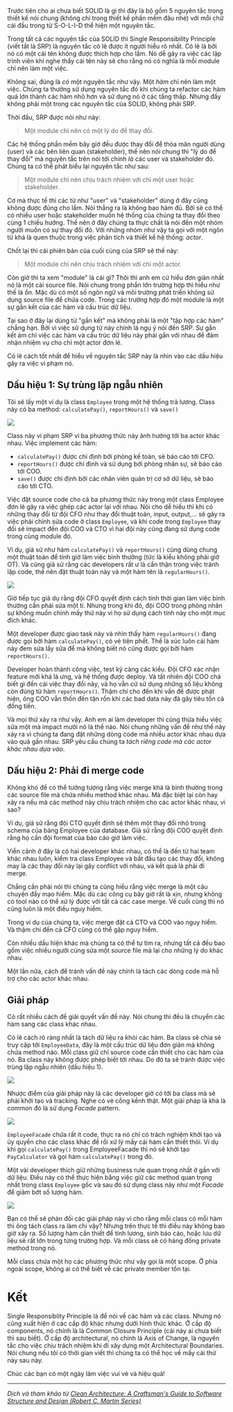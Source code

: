 Trước tiên cho ai chưa biết SOLID là gì thì đây là bộ gồm 5 nguyên tắc trong thiết kế nói chung (không chỉ trong thiết kế phần mềm đâu nhé) với mỗi chữ cái đầu trong từ S-O-L-I-D thể hiện một nguyên tắc.

Trong tất cả các nguyên tắc của SOLID thì Single Responsibility Principle (viết tắt là SRP) là nguyên tắc có lẽ được ít người hiểu rõ nhất. Có lẽ là bởi nó có một cái tên không được thích hợp cho lắm. Nó dễ gây ra việc các lập trình viên khi nghe thấy cái tên này sẽ cho rằng nó có nghĩa là mỗi module chỉ nên làm một việc.

Không sai, đúng là *có* một nguyên tắc như vậy. Một *hàm* chỉ nên làm một việc. Chúng ta thường sử dụng nguyên tắc đó khi chúng ta refactor các hàm quá lớn thành các hàm nhỏ hơn và sử dụng nó ở các tầng thấp. Nhưng đấy không phải một trong các nguyên tắc của SOLID, không phải SRP.

Thời đầu, SRP được nói như này:
> Một module chỉ nên có một lý do để thay đổi.
> 

Các hệ thống phần mềm bây giờ đều được thay đổi để thỏa mãn người dùng (user) và các bên liên quan (stakeholder), thế nên nói chung thì "lý do để thay đổi" mà nguyên tắc trên nói tới chính *là* các user và stakeholder đó. Chúng ta có thể phát biểu lại nguyên tắc như sau:

> Một module chỉ nên chịu trách nhiệm với chỉ một user hoặc stakeholder.

Cơ mà thực tế thì các từ như "user" và "stakeholder" dùng ở đây cũng không được đúng cho lắm. Nói thẳng ra là không bao hàm đủ. Bởi sẽ có thể có nhiều user hoặc stakeholder muốn hệ thống của chúng ta thay đổi theo cùng 1 chiều hướng. Thế nên ở đây chúng ta thực chất là nói đến một nhóm người muốn có sự thay đổi đó. Với những nhóm như vậy ta gọi với một ngôn từ khá là quen thuộc trong việc phân tích và thiết kế hệ thống: *actor*.

Chốt lại thì cái phiên bản của cuối cùng của SRP sẽ thế này:

> Một module chỉ nên chịu trách nhiệm với chỉ một actor.

Còn giờ thì ta xem "module" là cái gì? Thôi thì anh em cứ hiểu đơn giản nhất nó là một cái source file. Nói chung trong phần lớn trường hợp thì hiểu như thế là ổn. Mặc dù có một số ngôn ngữ và môi trường phát triển không sử dụng source file để chứa code. Trong các trường hợp đó một module là một sự gắn kết của các hàm và cấu trúc dữ liệu.

Tại sao ở đây lại dùng từ "gắn kết" mà không phải là một "tập hợp các hàm" chẳng hạn. Bởi vì việc sử dụng từ này chính là ngụ ý nói đến SRP. Sự gắn kết ám chỉ việc các hàm và cấu trúc dữ liệu này phải gắn với nhau để đảm nhận nhiệm vụ cho chỉ một actor đơn lẻ.

Có lẽ cách tốt nhất để hiểu về nguyên tắc SRP này là nhìn vào các dấu hiệu gây ra việc vi phạm nó.

## Dấu hiệu 1: Sự trùng lặp ngẫu nhiên

Tôi sẽ lấy một ví dụ là class `Employee` trong một hệ thống trả lương. Class này có ba method: `calculatePay()`, `reportHours()` và `save()`

![](https://images.viblo.asia/3b58a563-486c-494e-a63c-38db2eefb15f.PNG)


Class này vi phạm SRP vì ba phương thức này ảnh hưởng tới ba actor khác nhau. Việc implement các hàm:
- `calculatePay()` được chỉ định bởi phòng kế toán, sẽ báo cáo tới CFO.
- `reportHours()` được chỉ định và sử dụng bởi phòng nhân sự, sẽ báo cáo tới COO.
- `save()` được chỉ định bởi các nhân viên quản trị cơ sở dữ liệu, sẽ báo cáo tới CTO.

Việc đặt source code cho cả ba phương thức này trong một class Employee đơn lẻ gây ra việc ghép các actor lại với nhau. Nói cho dễ hiểu thì khi có những thay đổi từ đội CFO như thay đổi thuật toán, input, output,... sẽ gây ra việc phải chỉnh sửa code ở class `Employee`, và khi code trong `Employee` thay đổi sẽ impact đến đội COO và CTO vì hai đội này cũng đang sử dụng code trong cùng module đó.

Ví dụ, giả sử như hàm `calculatePay()` và `reportHours()` cùng dùng chung một thuật toán để tính giờ làm việc bình thường (tức là kiểu không phải giờ OT).  Và cũng giả sử rằng các developers rất ư là cẩn thận trong việc tránh lặp code, thế nên đặt thuật toán này và một hàm tên là `regularHours()`.

![](https://images.viblo.asia/75b42b93-4978-44ee-93cd-a44c1b5f54ab.PNG)


Giờ tiếp tục giả dụ rằng đội CFO quyết định cách tính thời gian làm việc bình thường cần phải sửa một tí. Nhưng trong khi đó, đội COO trong phòng nhân sự không muốn chỉnh mấy thứ này vì họ sử dụng cách tính này cho một mục đích khác.

Một developer được giao task này và nhìn thấy hàm `regularHours()` đang được gọi bởi hàm `calculatePay()`, có vẻ tiện phết. Thế là xúc luôn cái hàm này đem sửa lấy sửa để mà không biết nó cũng được gọi bởi hàm `reportHours()`. 

Developer hoàn thành công việc, test kỹ càng các kiểu. Đội CFO xác nhận feature mới khá lá ưng, và hệ thống được deploy. Và tất nhiên đội COO chả biết gì đến cái việc thay đổi này, và họ vẫn cứ sử dụng những số liệu không còn đúng từ hàm `reportHours()`. Thậm chí cho đến khi vấn đề được phát hiện, ông COO vẫn thốn đến tận rốn khi các bad data này đã gây tiêu tốn cả đống tiền.

Và mọi thứ xảy ra như vậy. Anh em ai làm developer thì cũng thừa hiểu việc sửa một mà impact mười nó là thế nào. Nói chung những vấn đề như thế này xảy ra vì chúng ta đang đặt những dòng code mà nhiều actor khác nhau dựa vào quá gần nhau. SRP yêu cầu chúng ta *tách riêng code mà các actor khác nhau dựa vào*.

## Dấu hiệu 2: Phải đi merge code

Không khó để có thể tưởng tượng rằng việc merge khá là bình thường trong các source file mà chứa nhiều method khác nhau. Mà đặc biệt lại còn hay xảy ra nếu mà các method này chịu trách nhiệm cho các actor khác nhau, vì sao?

Ví dụ, giả sử rằng đội CTO quyết định sẽ thêm một thay đổi nhỏ trong schema của bảng Employee của database. Giả sử rằng đội COO quyết định rằng họ cần đội format của báo cáo giờ làm việc.

Viễn cảnh ở đây là có hai developer khác nhau, có thể là đến từ hai team khác nhau luôn, kiểm tra class Employee và bắt đầu tạo các thay đổi, không may là các thay đổi này lại gây conflict với nhau, và kết quả là phải đi merge.

Chẳng cần phải nói thì chúng ta cũng hiểu rằng việc merge là một câu chuyện đầy mạo hiểm. Mặc dù các công cụ bây giờ rất là xịn, nhưng không có tool nào có thể xử lý được với tất cả các case merge. Về cuối cùng thì nó cũng luôn là một điều nguy hiểm.

Trong ví dụ của chúng ta, việc merge đặt cả CTO và COO vào nguy hiểm. Và thậm chí đến cả CFO cũng có thể gặp nguy hiểm.

Còn nhiều dấu hiện khác mà chúng ta có thể tự tìm ra, nhưng tất cả đều bao gồm việc nhiều người cùng sửa một source file mà lại cho những lý do khác nhau.

Một lần nữa, cách để tránh vấn đề này chính là tách các dòng code mà hỗ trợ cho các actor khác nhau.

## Giải pháp

Có rất nhiều cách đề giải quyết vấn đề này. Nói chung thì đều là chuyển các hàm sang các class khác nhau.

Có lẽ cách rõ ràng nhất là tách dữ liệu ra khỏi các hàm. Ba class sẽ chia sẻ truy cập tới `EmployeeData`, đây là một cấu trúc dữ liệu đơn giản mà không chứa method nào. Mỗi class giữ chỉ source code cần thiết cho các hàm của nó. Ba class này không được phép biết tới nhau. Do đó ta sẽ tránh được việc trùng lặp ngẫu nhiên (dấu hiệu 1).

![](https://images.viblo.asia/c18ce40f-f391-44ec-8e3b-72017c72750a.PNG)

Nhược điểm của giải pháp này là các developer giờ có tới ba class mà sẽ phải khởi tạo và tracking. Nghe có vẻ cồng kềnh thật. Một giải pháp là khá là common đó là sử dụng *Facade* pattern.

![](https://images.viblo.asia/631c9ed1-91c6-40d5-8a36-8e765672963a.PNG)

`EmployeeFacade` chứa rất ít code, thực ra nó chỉ có trách nghiệm khởi tạo và ủy quyền cho các class  khác để rồi xử lý mấy cái hàm cần thiết thôi. Ví dụ khi gọi `calculatePay()` trong EmployeeFacade thì nó sẽ khởi tạo `PayCalculator` và gọi hàm `calculatePay()` trong đó.

Một vài developer thích giữ những business rule quan trọng nhất ở gần với dữ liệu. Điều này có thể thực hiện bằng việc giữ các method quan trọng nhất trong class `Employee` gốc và sau đó sử dụng class này như một *Facade* để giảm bớt số lượng hàm.

![](https://images.viblo.asia/0869d492-fc15-46b0-8715-f97202c985d2.PNG)

Bạn có thể sẽ phản đối các giải pháp này vì cho rằng mỗi class có mỗi hàm thì ông tách class ra làm chi vậy? Nhưng trên thực tế thì điều này không bao giờ xảy ra. Số lượng hàm cần thiết để tính lương, sinh báo cáo, hoặc lưu dữ liệu sẽ rất lớn trong từng trường hợp. Và mỗi class sẽ có hàng đống private method trong nó.

Mỗi class chứa một họ các phương thức như vậy gọi là một scope. Ở phía ngoài scope, không ai có thể biết về các private member tồn tại.

# Kết
Single Responsiblity Principle là để nói về các hàm và các class. Nhưng nó cũng xuất hiện ở các cấp độ khác nhưng dưới hình thức khác. Ở cấp độ components, nó chính là là Common Closure Principle (cái này ai chưa biết thì sau biết). Ở cấp độ architectural, nó chính là Axis of Change, là nguyên tắc cho việc chịu trách nhiệm khi đi xây dựng một Architectural Boundaries. Nói chung nếu tôi có thời gian viết thì chúng ta có thể học về mấy cái thứ này sau này.

Chúc các bạn có một ngày làm việc vui vẻ và hiệu quả!

---
*Dịch và tham khảo từ [Clean Architecture: A Craftsman's Guide to Software Structure and Design (Robert C. Martin Series)](https://www.amazon.com/Clean-Architecture-Craftsmans-Software-Structure/dp/0134494164)*